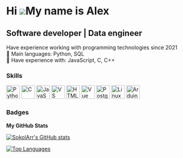 Hi ![](https://user-images.githubusercontent.com/18350557/176309783-0785949b-9127-417c-8b55-ab5a4333674e.gif)My name is Alex
============================================================================================================================

Software developer | Data engineer
----------------------------------

Have experience working with programming technologies since 2021\
🌟 Main languages: Python, SQL\
🚩 Have experience with: JavaScript, С, C++

### Skills

<p align="left">
<a href="https://github.com/SokolArr?tab=repositories&q=&type=&language=python&sort=" target="_blank" rel="noreferrer"><img src="https://raw.githubusercontent.com/danielcranney/readme-generator/main/public/icons/skills/python-colored.svg" width="36" height="36" alt="Python" /></a>
<a href="https://github.com/SokolArr?tab=repositories&q=&type=&language=c%2B%2B&sort=" target="_blank" rel="noreferrer"><img src="https://raw.githubusercontent.com/danielcranney/readme-generator/main/public/icons/skills/c-colored.svg" width="36" height="36" alt="C" /></a>
<a href="https://github.com/SokolArr?tab=repositories&q=&type=&language=javascript&sort=" target="_blank" rel="noreferrer"><img src="https://raw.githubusercontent.com/danielcranney/readme-generator/main/public/icons/skills/javascript-colored.svg" width="36" height="36" alt="JavaScript" /></a>
<a href="https://github.com/SokolArr" target="_blank" rel="noreferrer"><img src="https://raw.githubusercontent.com/danielcranney/readme-generator/main/public/icons/skills/visualstudiocode.svg" width="36" height="36" alt="VS Code" /></a>
<a href="https://github.com/SokolArr?tab=repositories&q=&type=&language=html&sort=" target="_blank" rel="noreferrer"><img src="https://raw.githubusercontent.com/danielcranney/readme-generator/main/public/icons/skills/html5-colored.svg" width="36" height="36" alt="HTML5" /></a>
<a href="https://github.com/SokolArr?tab=repositories&q=&type=&language=vue&sort=" target="_blank" rel="noreferrer"><img src="https://raw.githubusercontent.com/danielcranney/readme-generator/main/public/icons/skills/vuejs-colored.svg" width="36" height="36" alt="Vue" /></a>
<a href="https://github.com/SokolArr" target="_blank" rel="noreferrer"><img src="https://raw.githubusercontent.com/danielcranney/readme-generator/main/public/icons/skills/postgresql-colored.svg" width="36" height="36" alt="PostgreSQL" /></a>
<a href="https://github.com/SokolArr" target="_blank" rel="noreferrer"><img src="https://raw.githubusercontent.com/danielcranney/readme-generator/main/public/icons/skills/linux-colored.svg" width="36" height="36" alt="Linux" /></a>
<a href="https://github.com/SokolArr?tab=repositories&q=&type=&language=c&sort=" target="_blank" rel="noreferrer"><img src="https://raw.githubusercontent.com/danielcranney/readme-generator/main/public/icons/skills/arduino-colored.svg" width="36" height="36" alt="Arduino" /></a>
</p>

### Badges

<b>My GitHub Stats</b>

<a href="http://www.github.com/SokolArr"><img src="https://github-readme-stats.vercel.app/api?username=SokolArr&show_icons=true&hide=issues,contribs&title_color=ffffff&text_color=ffffff&icon_color=a855f7&bg_color=0d1117&hide_border=true&show_icons=true" alt="SokolArr's GitHub stats" /></a>

<a href="https://github.com/SokolArr" align="left"><img src="https://github-readme-stats.vercel.app/api/top-langs/?username=SokolArr&langs_count=5&title_color=ffffff&text_color=ffffff&icon_color=a855f7&bg_color=0d1117&hide_border=true&locale=en&custom_title=Top%20%Languages" alt="Top Languages" /></a>
